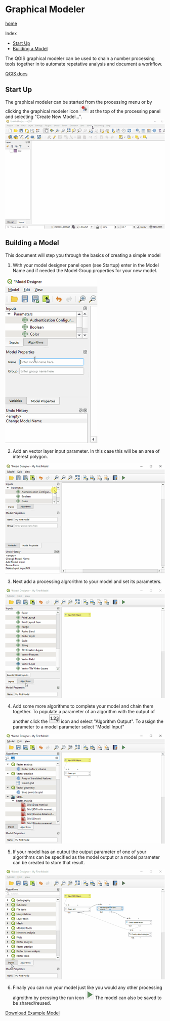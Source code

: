 # Graphical Modeler
[home](../README.md)

Index
* [Start Up](#start-up)
* [Building a Model](#building-a-model)

The QGIS graphical modeler can be used to chain a number processing tools together in to automate repetative analysis and document a workflow.

[QGIS docs](https://docs.qgis.org/3.16/en/docs/user_manual/processing/modeler.html)

## Start Up
The graphical modeler can be started from the processing menu or by clicking the graphical modeler icon ![graphical-modeler-icon](../images/graphical-modeler-icon.png) at the top of the processing panel and selecting "Create New Model...".
![graphical-modeler-startup](../images/graphical-modeler-startup.gif)

## Building a Model
This document will step you through the basics of creating a simple model

1. With your model designer panel open (see Startup) enter in the Model Name and if needed the Model Group properties for your new model.

![graphical-model-name-property](../images/graphical-modeler-naming.gif)

2. Add an vector layer input parameter. In this case this will be an area of interest polygon.

![adding-parameter-gif](../images/graphical-modeler-add-parameter.gif)

3. Next add a processing algrorithm to your model and set its parameters.

![add-processing-algorithm-gif](../images/graphical-modeler-add-algorithm.gif)

4. Add some more algorithms to complete your model and chain them together. To populate a parameter of an algorithm with the output of another click the ![123-icon](../images/graphical-modeler-123-icon.png) icon and select "Algorithm Output". To assign the parameter to a model parameter select "Model Input"

![chaining-algorithms-gif](../images/graphical-modeler-chain-algorithm.gif)

5. If your model has an output the output parameter of one of your algorithms can be specified as the model output or a model parameter can be created to store that result.  

![output-parameter-gif](../images/graphical-modeler-output-parameter.gif)

6. Finally you can run your model just like you would any other processing algroithm by pressing the run icon ![run-icon](../images/graphical-modeler-run-icon.png)
The model can also be saved to be shared/reused.

[Download Example Model](../resource/graphical-model-example.model3)
